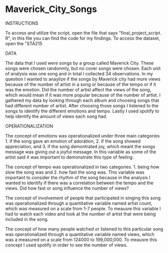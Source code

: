# Maverick_City_Songs 
INSTRUCTIONS 

To access and utilize the script, open the file that says "final_project_script. R", in this file you can find the code for my findings. To access the dataset, open the "STA215

DATA

The data that I used were songs by a group called Maverick City. These songs were chosen randonmly, but no cover songs were chosen. Each unit of analysis was one song and in total I collected 34 observations. In my question I wanted to anaylize if the songs by Maverick city had more views because of the number of artist in a song or because of the tempo or if it was the emotion. Did the number of artist affect the views of the song, which would mean if it was more popular because of the number of artist. I gathered my data by looking through each album and choosing songs that had different number of artist. After choosing those songs I listened to the songs to identify the different emotions and tempo. Lastly I used spotify to help identify the amount of views each song had. 

OPERATIONALIZATION

The concept of emotions was operationalized under three main categories 1. if the song gave an emotion of adoration, 2. if the song showed appreciation, and 3. if the song demontrated joy, which meant the songs message was giving out a joyful message. In this variable as some of the artist said it was important to demonstrate this type of feeling. 

The concept of tempo was operationalized in two categories. 1. being how slow the song was and 2. how fast the song was. This variable was important to consider the rhythm of the song because in the analysis I wanted to identify if there was a correlation between the tempo and the views. Did how fast or song influence the number of views? 

The concept of involvement of people that participated in singing this song was operationalized through a quantitative variable named artist count, which was measured on a scale from 1-7 people. To meausre this variable I had to watch each video and look at the number of artist that were being included in the song. 

The concept of how many people watched or listened to this particular song was operationalized through a quantitative variable named views, which was a measured on a scale from 124000 to 199,000,000. To meausre this concept I used spotify in order to see the number of views. 
